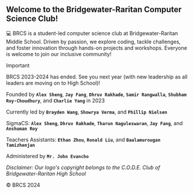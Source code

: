 ## Welcome to the Bridgewater-Raritan Computer Science Club!

💻 BRCS is a student-led computer science club at Bridgewater-Raritan Middle School. Driven by passion, we explore coding, tackle challenges, and foster innovation through hands-on projects and workshops. Everyone is welcome to join our inclusive community!

> [!IMPORTANT]  
> BRCS 2023-2024 has ended. See you next year (with new leadership as all leaders are moving on to High School)!

Founded by **`Alex Sheng`**, **`Jay Fang`**, **`Dhruv Rakhade`**, **`Samir Rangwalla`**, **`Shubham Roy-Choudhury`**, and **`Charlie Yang`** in 2023

Currently led by **`Brayden Wang`**, **`Showrya Verma`**, and **`Phillip Nielsen`**

SigmaCS: **`Alex Sheng`**, **`Dhruv Rakhade`**, **`Tharun Naguleswaran`**, **`Jay Fang`**, and **`Anshuman Roy`**

Teachers Assistants: **`Ethan Zhou`**, **`Ronald Liu`**, and **`Baalamurougan Tamizhenjan`**

Administered by **`Mr. John Evancho`**

*Disclaimer: Our logo's copyright belongs to the C.O.D.E. Club of Bridgewater-Raritan High School*

© BRCS 2024

<!-- ✨ Bridgewater-Raritan-Cybersecurity/.github is a special repository: this README.md will appear on your public organization profile, visible to anyone.
 -->
